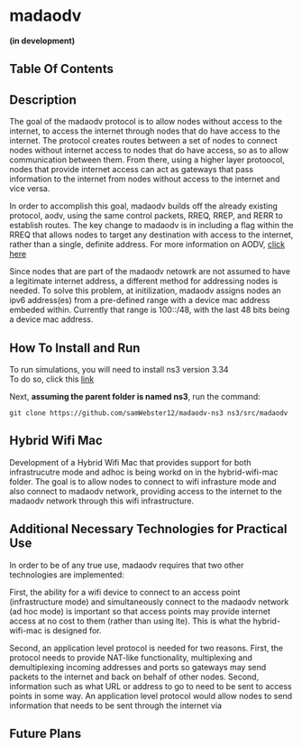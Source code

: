 # madaodv
**(in development)**
## Table Of Contents
## Description
The goal of the madaodv protocol is to allow nodes without access to the internet, to access the internet through nodes that do have access to the internet. The protocol creates routes between a set of nodes to connect nodes without internet access to nodes that do have access, so as to allow communication between them. From there, using a higher layer protoocol, nodes that provide internet access can act as gateways that pass information to the internet from nodes without access to the internet and vice versa. 

In order to accomplish this goal, madaodv builds off the already existing protocol, aodv, using the same control packets, RREQ, RREP, and RERR to establish routes. The key change to madaodv is in including a flag within the RREQ that allows nodes to target any destination with access to the internet, rather than a single, definite address. For more information on AODV, [click here](https://datatracker.ietf.org/doc/html/rfc3561)

Since nodes that are part of the madaodv netowrk are not assumed to have a legitimate internet address, a different method for addressing nodes is needed. To solve this problem, at initilization, madaodv assigns nodes an ipv6 address(es) from a pre-defined range with a device mac address embeded within. Currently that range is 100::/48, with the last 48 bits being a device mac address. 



## How To Install and Run
To run simulations, you will need to install ns3 version 3.34 <br />
To do so, click this [link](https://www.nsnam.org/releases/ns-allinone-3.34.tar.bz2)


Next, **assuming the parent folder is named ns3**, run the command: <br />

`git clone https://github.com/samWebster12/madaodv-ns3 ns3/src/madaodv`

## Hybrid Wifi Mac
Development of a Hybrid Wifi Mac that provides support for both infrastrucutre mode and adhoc is being workd on in the hybrid-wifi-mac folder. The goal is to allow nodes to connect to wifi infrasture mode and also connect to madaodv network, providing access to the internet to the madaodv network through this wifi infrastructure. 

## Additional Necessary Technologies for Practical Use
In order to be of any true use, madaodv requires that two other technologies are implemented:

First, the ability for a wifi device to connect to an access point (infrastructure mode) and simultaneously connect to the madaodv network (ad hoc mode) is important so that access points may provide internet access at no cost to them (rather than using lte). This is what the hybrid-wifi-mac is designed for.

Second, an application level protocol is needed for two reasons. First, the protocol needs to provide NAT-like functionality, multiplexing and demultiplexing  incoming addresses and ports so gateways may send packets to the internet and back on behalf of other nodes. Second, information such as what URL or address to go to need to be sent to access points in some way. An application level protocol would allow nodes to send information that needs to be sent through the internet via

## Future Plans





